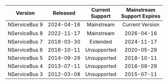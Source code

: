 |          Version           |  Released               | Current Support | Mainstream <nobr>Support Expires</nobr> | Extended <nobr>Support Expires</nobr> |
| :------------------------: | :---------------------: | :-------------: | :-------------------------------------: | :-----------------------------------: |
| <nobr>NServiceBus 9</nobr> | <nobr>2024-04-16</nobr> |   Mainstream    |             Current Version             |            Current Version            |
| <nobr>NServiceBus 8</nobr> | <nobr>2022-11-17</nobr> |   Mainstream    |               2026-04-16                |              2028-04-16<sup>1</sup>   |
| <nobr>NServiceBus 7</nobr> | <nobr>2018-03-30</nobr> |   Extended      |               2024-11-17                |              2026-11-17               |
| <nobr>NServiceBus 6</nobr> | <nobr>2016-10-11</nobr> |   Unsupported   |               2020-05-29                |              2022-05-29               |
| <nobr>NServiceBus 5</nobr> | <nobr>2014-09-29</nobr> |   Unsupported   |               2018-10-11                |              2020-10-12               |
| <nobr>NServiceBus 4</nobr> | <nobr>2013-07-11</nobr> |   Unsupported   |               2016-09-29                |              2018-09-29               |
| <nobr>NServiceBus 3</nobr> | <nobr>2012-03-08</nobr> |   Unsupported   |               2015-07-11                |              2017-07-11               |